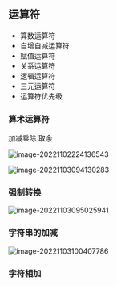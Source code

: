 ## 运算符

+ 算数运算符
+ 自增自减运算符
+ 赋值运算符
+ 关系运算符 
+ 逻辑运算符
+ 三元运算符
+ 运算符优先级



### 算术运算符

加减乘除  取余



![image-20221102224136543](C:\Users\yn\AppData\Roaming\Typora\typora-user-images\image-20221102224136543.png)







![image-20221103094130283](C:\Users\yn\AppData\Roaming\Typora\typora-user-images\image-20221103094130283.png)



### 强制转换

![image-20221103095025941](C:\Users\yn\AppData\Roaming\Typora\typora-user-images\image-20221103095025941.png)





### 字符串的加减



![image-20221103100407786](C:\Users\yn\AppData\Roaming\Typora\typora-user-images\image-20221103100407786.png)



### 字符相加